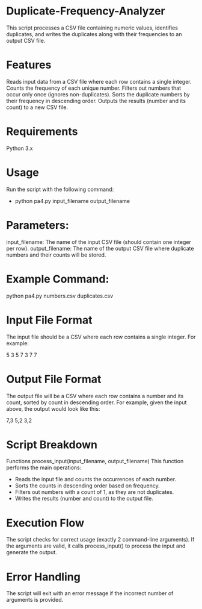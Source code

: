 # Duplicate-Frequency-Analyzer

This script processes a CSV file containing numeric values, identifies duplicates, and writes the duplicates along with their frequencies to an output CSV file.

# Features
Reads input data from a CSV file where each row contains a single integer.
Counts the frequency of each unique number.
Filters out numbers that occur only once (ignores non-duplicates).
Sorts the duplicate numbers by their frequency in descending order.
Outputs the results (number and its count) to a new CSV file.

# Requirements
Python 3.x

# Usage
Run the script with the following command:

- python pa4.py input_filename output_filename

# Parameters:
input_filename: The name of the input CSV file (should contain one integer per row).
output_filename: The name of the output CSV file where duplicate numbers and their counts will be stored.
# Example Command:
python pa4.py numbers.csv duplicates.csv

# Input File Format
The input file should be a CSV where each row contains a single integer. For example:

5
3
5
7
3
7
7

# Output File Format
The output file will be a CSV where each row contains a number and its count, sorted by count in descending order. For example, given the input above, the output would look like this:

7,3
5,2
3,2
# Script Breakdown
Functions
process_input(input_filename, output_filename)
This function performs the main operations:

- Reads the input file and counts the occurrences of each number.
- Sorts the counts in descending order based on frequency.
- Filters out numbers with a count of 1, as they are not duplicates.
- Writes the results (number and count) to the output file.
# Execution Flow
The script checks for correct usage (exactly 2 command-line arguments).
If the arguments are valid, it calls process_input() to process the input and generate the output.
# Error Handling
The script will exit with an error message if the incorrect number of arguments is provided.
